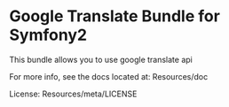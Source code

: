 Google Translate Bundle for Symfony2
====================================

This bundle allows you to use google translate api

For more info, see the docs located at:
Resources/doc

License:
Resources/meta/LICENSE
